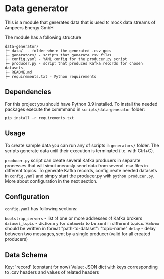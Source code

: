 # Data generator

This is a module that generates data that is used to mock data streams of Ampeers Energy GmbH

The module has a following structure

```
data-generator/
├─ data/  - folder where the generated .csv goes
├─ generators/ - scripts that generate csv files
├─ config.yaml - YAML config for the producer.py script
├─ producer.py - script that produces Kafka records for chosen datasets
├─ README.md
├─ requirements.txt - Python requirements
```

## Dependencies

For this project you should have Python 3.9 installed. To install the needed packages execute the commmand in `scripts/data-generator` folder:
```
pip install -r requirements.txt
```

## Usage

To create sample data you can run any of scripts in `generators/` folder. The scripts generate data until their execution is terminated (i.e. with Ctrl+C).

`producer.py` script can create several Kafka producers in separate processes that will simultaneously send data from several .csv files in different topics. To generate Kafka records, configureate needed datasets in `config.yaml` and simply start the producer.py with `python producer.py`. More about configuration in the next section.

## Configuration <a name="config"></a>

`config.yaml` has following sections:

`bootstrap_servers` - list of one or more addresses of Kafka brokers
`dataset_topic` - dictionary for datasets to be sent in different topics. Values should be written in format "path-to-dataset": "topic-name"
`delay` - delay between two messages, sent by a single producer (valid for all created producers)

## Data Schema

Key: 'record' (constant for now)
Value: JSON dict with keys corresponding to .csv headers and values of related headers 